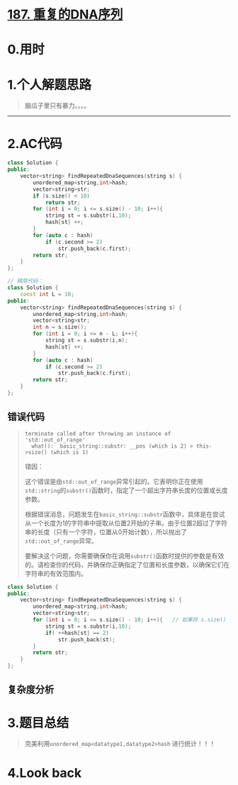 # [187. 重复的DNA序列](https://leetcode.cn/problems/repeated-dna-sequences/)

# 0.用时



# 1.个人解题思路

> 脑瓜子里只有暴力。。。。

******************

# 2.AC代码

```C++
class Solution {
public:
    vector<string> findRepeatedDnaSequences(string s) {
        unordered_map<string,int>hash;
        vector<string>str;
        if (s.size() < 10)
            return str;
        for (int i = 0; i <= s.size() - 10; i++){
            string st = s.substr(i,10);
            hash[st] ++;
        }
        for (auto c : hash)
            if (c.second >= 2)
                str.push_back(c.first);
        return str;
    }
};

// 精简代码：
class Solution {
    const int L = 10;
public:
    vector<string> findRepeatedDnaSequences(string s) {
        unordered_map<string,int>hash;
        vector<string>str;
        int n = s.size();
        for (int i = 0; i <= n - L; i++){
            string st = s.substr(i,n);
            hash[st] ++;
        }
        for (auto c : hash)
            if (c.second >= 2)
                str.push_back(c.first);
        return str;
    }
};

```

## 错误代码

> ```
> terminate called after throwing an instance of 'std::out_of_range'
>   what():  basic_string::substr: __pos (which is 2) > this->size() (which is 1)
> ```
>
> 错因：
>
> 这个错误是由`std::out_of_range`异常引起的。它表明你正在使用`std::string`的`substr()`函数时，指定了一个超出字符串长度的位置或长度参数。
>
> 根据错误消息，问题发生在`basic_string::substr`函数中，具体是在尝试从一个长度为1的字符串中提取从位置2开始的子串。由于位置2超过了字符串的长度（只有一个字符，位置从0开始计数），所以抛出了`std::out_of_range`异常。
>
> 要解决这个问题，你需要确保你在调用`substr()`函数时提供的参数是有效的。请检查你的代码，并确保你正确指定了位置和长度参数，以确保它们在字符串的有效范围内。
>

```C++
class Solution {
public:
    vector<string> findRepeatedDnaSequences(string s) {
        unordered_map<string,int>hash;
        vector<string>str;
        for (int i = 0; i <= s.size() - 10; i++){   // 如果将 s.size() 替换就没问题，不知道为啥子会出现这种情况。
            string st = s.substr(i,10);
            if( ++hash[st] == 2)
                str.push_back(st);
        }
        return str;
    }
};

```



## 复杂度分析





# 3.题目总结

> 完美利用`unordered_map<datatype1,datatype2>hash` 进行统计！！！



# 4.Look back

